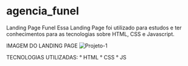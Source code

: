# agencia_funel
Landing Page Funel
Essa Landing Page foi utilizado para estudos e ter conhecimentos para as tecnologias sobre HTML, CSS e Javascript.

IMAGEM DO LANDING PAGE
![Projeto-1](https://github.com/user-attachments/assets/0a74d400-0a98-488c-aaa1-3c6574769051)

TECNOLOGIAS UTILIZADAS:
° HTML
° CSS
° JS
